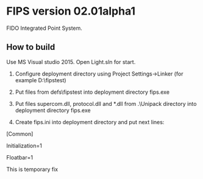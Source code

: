 # FIPS version 02.01alpha1
FIDO Integrated Point System.

## How to build
Use MS Visual studio 2015. Open Light.sln for start.

1. Configure deployment directory using Project Settings->Linker (for example D:\fipstest)

2. Put files from defs\fipstest into deployment directory fips.exe

3. Put files supercom.dll, protocol.dll and *.dll from .\Unipack directory into deployment directory fips.exe

4. Create fips.ini into deployment directory and put next lines:

[Common]

Initialization=1

Floatbar=1

This is temporary fix